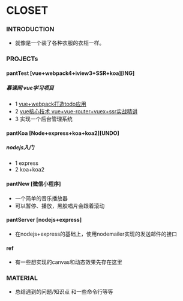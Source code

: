 
# CLOSET

### INTRODUCTION
+ 就像是一个装了各种衣服的衣柜一样。


### PROJECTs

#### pantTest [vue+webpack4+iview3+SSR+koa][ING]
##### 慕课网 vue学习项目
+ 1 [vue+webpack打造todo应用](https://www.imooc.com/learn/935)
+ 2 [vue核心技术 vue+vue-router+vuex+ssr实战精讲](https://coding.imooc.com/learn/list/196.html)
+ 3 实现一个后台管理系统

#### pantKoa [Node+express+koa+koa2][UNDO]
##### nodejs入门
+ 1 express
+ 2 koa+koa2

#### pantNew [微信小程序]
+ 一个简单的音乐播放器
+ 可以暂停、播放，黑胶唱片会跟着滚动

#### pantServer [nodejs+express]
+ 在nodejs+express的基础上，使用nodemailer实现的发送邮件的接口

#### ref 
+ 有一些想实现的canvas和动态效果先存在这里




### MATERIAL
+ 总结遇到的问题/知识点 和一些命令行等等

